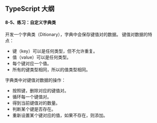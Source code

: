 ## TypeScript 大纲

#### 8-5、练习：自定义字典类
开发一个字典类（Ditionary），字典中会保存键值对的数据。
键值对数据的特点：
- 键（key）可以是任何类型，但不允许重复。
- 值（value）可以是任何类型。
- 每个键对应一个值。
- 所有的键类型相同，所以的值类型相同。

字典类中对键值对数据的操作：
- 按照键，删除对应的键值对。
- 循环每一个键值对。
- 得到当前键值对的数量。
- 判断某个键是否存在。
- 重新设置某个键对应的值，如果不存在，则添加。